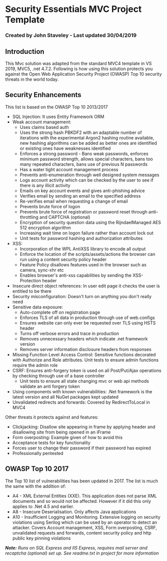 # Security Essentials MVC Project Template

### Created by John Staveley - Last updated 30/04/2019

## Introduction
This Mvc solution was adapted from the standard MVC4 template in VS 2019, MVC5, .net 4.7.2. Following is how using this solution protects you against the Open Web Application Security Project (OWASP) Top 10 security threats in the world today.

## Security Enhancements
This list is based on the OWASP Top 10 2013/2017
* SQL Injection: It uses Entity Framework ORM
* Weak account management: 
	+ Uses claims based auth
	+ Uses the strong hash PBKDF2 with an adaptable number of iterations with the experimental Argon2 hashing routine available, new hashing algorithms can be added as better ones are identified or existing ones have weaknesses identified
	+ Enforces a strong password - Bans weak passwords, enforces minimum password strength, allows special characters, bans too many repeated characters, bans use of previous N passwords
	+ Has a water tight account management process
	+ Prevents anti-enumeration through well designed system messages
	+ Logs account activity which can be checked by the user to see if there is any illicit activity
	+ Emails on key account events and gives anti-phishing advice
	+ Verifies email by sending an email to the specified address
	+ Re-verifies email when requesting a change of email
	+ Prevents brute force of logon
	+ Prevents brute force of registration or password reset through anti-throttling and CAPTCHA (optional)
	+ Encryption of security question data using the RijndaelManaged AES 512 encryption algorithm
	+ Increasing wait time on logon failure rather than account lock out
	+ Unit tests for password hashing and authorization attributes
* XSS:
	+ Incorporation of the WPL AntiXSS library to encode all output
	+ Enforce the location of the scripts/assets/actions the browser can run using a content security policy header
	+ Feature Policy disallows features used in the browser such as camera, sync-xhr etc
	+ Enables browser's anti-xss capabilities by sending the XSS-Protection header
* Insecure direct object references: In user edit page it checks the user is entitled to be there
* Security misconfiguration: Doesn't turn on anything you don't really need
* Sensitive data exposure: 
	+ Auto-complete off on registration page
	+ Enforces TLS of all data in production through use of web.configs
	+ Ensures website can only ever be requested over TLS using HSTS header
	+ Turns off verbose errors and trace in production
	+ Removes unnecessary headers which indicate .net framework version
	+ Removes server information disclosure headers from responses
* Missing Function Level Access Control: Sensitive functions decorated with Authorize and Role attributes. Unit tests to ensure admin functions require the admin role
* CSRF: Ensures anti-forgery token is used on all Post/Put/Ajax operations by checking through use of a base controller
    + Unit tests to ensure all state changing mvc or web api methods validate an anti forgery token
* Using components with known vulnerabilities: .Net framework is the latest version and all NuGet packages kept updated
* Unvalidated redirects and forwards: Covered by RedirectToLocal in MVC4

Other threats it protects against and features:

* Clickjacking: Disallow site appearing in frame by applying header and disallowing site from being opened in an iFrame
* Form overposting: Example given of how to avoid this
* Acceptance tests for key functionality
* Forces user to change their password if their password has expired
* Professionally pentested

## OWASP Top 10 2017
The Top 10 list of vulnerabilities has been updated in 2017. The list is much the same with the addition of:
* A4 - XML External Entities (XXE). This application does not parse XML documents and so would not be affected. However if it did this only applies to .Net 4.5 and earlier.
* A8 - Insecure Deserialisation. Only affects Java applications
* A10 - Insufficient Logging and Monitoring. Extensive logging on security violations using Serilog which can be used by an operator to detect an attacker. Covers Account management, XSS, Form overposting, CSRF, unvalidated requests and forwards, content security policy and http public key pinning violations

***Note:** Runs on SQL Express and IIS Express, requires mail server and recaptcha (optional) set up. See readme.txt in project for more information*